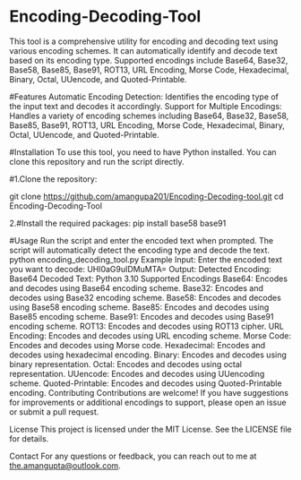 # Encoding-Decoding-Tool
This tool is a comprehensive utility for encoding and decoding text using various encoding schemes. It can automatically identify and decode text based on its encoding type. Supported encodings include Base64, Base32, Base58, Base85, Base91, ROT13, URL Encoding, Morse Code, Hexadecimal, Binary, Octal, UUencode, and Quoted-Printable.

#Features
Automatic Encoding Detection: Identifies the encoding type of the input text and decodes it accordingly.
Support for Multiple Encodings: Handles a variety of encoding schemes including Base64, Base32, Base58, Base85, Base91, ROT13, URL Encoding, Morse Code, Hexadecimal, Binary, Octal, UUencode, and Quoted-Printable.

#Installation
To use this tool, you need to have Python installed. You can clone this repository and run the script directly.

#1.Clone the repository:

git clone https://github.com/amangupa201/Encoding-Decoding-tool.git
cd Encoding-Decoding-Tool

2.#Install the required packages:
pip install base58 base91

#Usage
Run the script and enter the encoded text when prompted. The script will automatically detect the encoding type and decode the text.
python encoding_decoding_tool.py
Example
Input:
Enter the encoded text you want to decode: UHl0aG9uIDMuMTA=
Output:
Detected Encoding: Base64
Decoded Text: Python 3.10
Supported Encodings
Base64: Encodes and decodes using Base64 encoding scheme.
Base32: Encodes and decodes using Base32 encoding scheme.
Base58: Encodes and decodes using Base58 encoding scheme.
Base85: Encodes and decodes using Base85 encoding scheme.
Base91: Encodes and decodes using Base91 encoding scheme.
ROT13: Encodes and decodes using ROT13 cipher.
URL Encoding: Encodes and decodes using URL encoding scheme.
Morse Code: Encodes and decodes using Morse code.
Hexadecimal: Encodes and decodes using hexadecimal encoding.
Binary: Encodes and decodes using binary representation.
Octal: Encodes and decodes using octal representation.
UUencode: Encodes and decodes using UUencoding scheme.
Quoted-Printable: Encodes and decodes using Quoted-Printable encoding.
Contributing
Contributions are welcome! If you have suggestions for improvements or additional encodings to support, please open an issue or submit a pull request.

License
This project is licensed under the MIT License. See the LICENSE file for details.

Contact
For any questions or feedback, you can reach out to me at the.amangupta@outlook.com.
